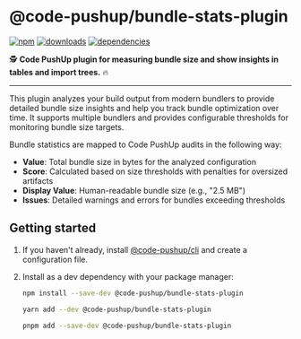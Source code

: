 # @code-pushup/bundle-stats-plugin

[![npm](https://img.shields.io/npm/v/%40code-pushup%2Fbundle-stats-plugin.svg)](https://www.npmjs.com/package/@code-pushup/bundle-stats-plugin)
[![downloads](https://img.shields.io/npm/dm/%40code-pushup%2Fbundle-stats-plugin)](https://npmtrends.com/@code-pushup/bundle-stats-plugin)
[![dependencies](https://img.shields.io/librariesio/release/npm/%40code-pushup/bundle-stats-plugin)](https://www.npmjs.com/package/@code-pushup/bundle-stats-plugin?activeTab=dependencies)

🕵️ **Code PushUp plugin for measuring bundle size and show insights in tables and import trees.** 🔥

---

This plugin analyzes your build output from modern bundlers to provide detailed bundle size insights and help you track bundle optimization over time. It supports multiple bundlers and provides configurable thresholds for monitoring bundle size targets.

Bundle statistics are mapped to Code PushUp audits in the following way:

- **Value**: Total bundle size in bytes for the analyzed configuration
- **Score**: Calculated based on size thresholds with penalties for oversized artifacts
- **Display Value**: Human-readable bundle size (e.g., "2.5 MB")
- **Issues**: Detailed warnings and errors for bundles exceeding thresholds

## Getting started

1. If you haven't already, install [@code-pushup/cli](../cli/README.md) and create a configuration file.

2. Install as a dev dependency with your package manager:

   ```sh
   npm install --save-dev @code-pushup/bundle-stats-plugin
   ```

   ```sh
   yarn add --dev @code-pushup/bundle-stats-plugin
   ```

   ```sh
   pnpm add --save-dev @code-pushup/bundle-stats-plugin
   ```
